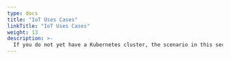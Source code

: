 ```yaml
---
type: docs
title: "IoT Uses Cases"
linkTitle: "IoT Uses Cases"
weight: 13
description: >-
  If you do not yet have a Kubernetes cluster, the scenario in this section will guide on creating an AKS cluster on Azure IoT Edge an Azure Arc in an automated fashion.
---
```

